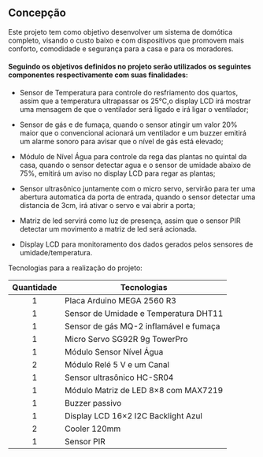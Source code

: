 ## Concepção

Este projeto tem como objetivo desenvolver um sistema de domótica completo, visando o custo baixo e com dispositivos que promovem mais conforto, comodidade e segurança para a casa e para os moradores.

#### Seguindo os objetivos definidos no projeto serão utilizados os seguintes componentes respectivamente com suas finalidades:

* Sensor de Temperatura para controle do resfriamento dos quartos, assim que a temperatura ultrapassar os 25°C,o display LCD irá mostrar uma mensagem de que o ventilador será ligado e irá ligar o ventilador;

* Sensor de gás e de fumaça, quando o sensor atingir um valor 20% maior que o convencional acionará um ventilador e um buzzer emitirá um alarme sonoro  para avisar que o nível de gás está elevado;

* Módulo de Nível Água para controle da rega das plantas no quintal da casa, quando o sensor detectar agua e o sensor de umidade abaixo de 75%, emitirá um aviso no display LCD para regar as plantas;

* Sensor ultrasônico juntamente com o micro servo, servirão para ter uma abertura automatica da porta de entrada, quando o sensor detectar uma distancia de 3cm, irá ativar o servo e vai abrir a porta;

* Matriz de led servirá como luz de presença, assim que o sensor PIR detectar um movimento a matriz de led será acionada.

* Display LCD para monitoramento dos dados gerados pelos sensores de umidade/temperatura.



Tecnologias para a realização do projeto:


Quantidade  | Tecnologias
:---------:   | ------
1           | Placa Arduino MEGA 2560 R3
1           | Sensor de Umidade e Temperatura DHT11
1           | Sensor de gás MQ-2 inflamável e fumaça
1           | Micro Servo SG92R 9g TowerPro
1           | Módulo Sensor Nível Água 
2           | Módulo Relé 5 V e um Canal
1           | Sensor ultrasônico HC-SR04
1           | Módulo Matriz de LED 8×8 com MAX7219
1           | Buzzer passivo
1           | Display LCD 16×2 I2C Backlight Azul
2           | Cooler 120mm
1           | Sensor PIR 





